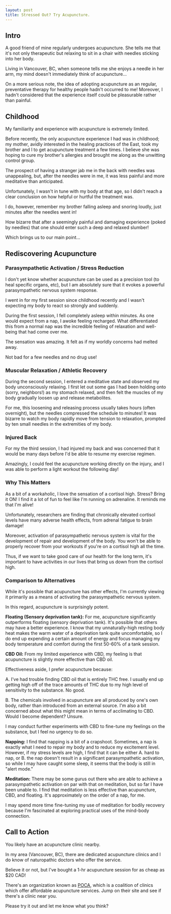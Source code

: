 ```yaml
---
layout: post
title: Stressed Out? Try Acupuncture.
---
```


## Intro

A good friend of mine regularly undergoes acupuncture. She tells me that it's not only therapeutic but relaxing to sit in a chair with needles sticking into her body.

Living in Vancouver, BC, when someone tells me she enjoys a needle in her arm, my mind doesn't immediately think of acupuncture... 

On a more serious note, the idea of adopting acupuncture as an regular, preventative therapy for healthy people hadn't occurred to me! Moreover, I hadn't considered that the experience itself could be pleasurable rather than painful.

## Childhood

My familiarity and experience with acupuncture is extremely limited.

Before recently, the only acupuncture experience I had was in childhood; my mother, avidly interested in the healing practices of the East, took my brother and I to get acupuncture treatment a few times. I believe she was hoping to cure my brother's allergies and brought me along as the unwitting control group.

The prospect of having a stranger jab me in the back with needles was unappealing, but, after the needles were in me, it was less painful and more meditative than anticipated. 

Unfortunately, I wasn't in tune with my body at that age, so I didn't reach a clear conclusion on how helpful or hurtful the treatment was.

I do, however, remember my brother falling asleep and snoring loudly, just minutes after the needles went in!

How bizarre that after a seemingly painful and damaging experience (poked by needles) that one should enter such a deep and relaxed slumber!

Which brings us to our main point...

## Rediscovering Acupuncture

### Parasympathetic Activation / Stress Reduction

I don't yet know whether acupuncture can be used as a precision tool (to heal specific organs, etc), but I am absolutely sure that it evokes a powerful parasympathetic nervous system response.

I went in for my first session since childhood recently and I wasn't expecting my body to react so strongly and suddenly. 

During the first session, I fell completely asleep within minutes. As one would expect from a nap, I awoke feeling recharged. What differentiated this from a normal nap was the incredible feeling of relaxation and well-being that had come over me.

The sensation was amazing. It felt as if my worldly concerns had melted away.

Not bad for a few needles and no drug use!

### Muscular Relaxation / Athletic Recovery

During the second session, I entered a meditative state and observed my body unconsciously relaxing. I first let out some gas I had been holding onto (sorry, neighbors!) as my stomach relaxed, and then felt the muscles of my body gradually loosen up and release metabolites. 

For me, this loosening and releasing process usually takes hours (often overnight), but the needles compressed the schedule to minutes! It was bizarre to watch my body rapidly move from tension to relaxation, prompted by ten small needles in the extremities of my body.

### Injured Back

For my the third session, I had injured my back and was concerned that it would be many days before I'd be able to resume my exercise regimen. 

Amazingly, I could feel the acupuncture working directly on the injury, and I was able to perform a light workout the following day!

### Why This Matters

As a bit of a workaholic, I love the sensation of a cortisol high. Stress? Bring it ON! I find it a lot of fun to feel like I'm running on adrenaline. It reminds me that I'm alive! 

Unfortunately, researchers are finding that chronically elevated cortisol levels have many adverse health effects, from adrenal fatigue to brain damage!

Moreover, activation of parasympathetic nervous system is vital for the development of repair and development of the body. You won't be able to properly recover from your workouts if you're on a cortisol high all the time.

Thus, if we want to take good care of our health for the long term, it's important to have activities in our lives that bring us down from the cortisol high. 

### Comparison to Alternatives

While it's possible that acupuncture has other effects, I'm currently viewing it primarily as a means of activating the parasympathetic nervous system.

In this regard, acupuncture is surprisingly potent. 

**Floating (Sensory deprivation tank):** For me, acupuncture significantly outperforms floating (sensory deprivation tank). It's possible that others may have a better experience. I know that my unnaturally-high resting body heat makes the warm water of a deprivation tank quite uncomfortable, so I do end up expending a certain amount of energy and focus managing my body temperature and comfort during the first 50-60% of a tank session.

**CBD Oil:** From my limited experience with CBD, my feeling is that acupuncture is slightly more effective than CBD oil.

Effectiveness aside, I prefer acupuncture because: 

A. I've had trouble finding CBD oil that is entirely THC free. I usually end up getting high off of the trace amounts of THC due to my high level of sensitivity to the substance. No good. 

B. The chemicals involved in acupuncture are all produced by one's own body, rather than introduced from an external source. I'm also a bit concerned about what this might mean in terms of acclimating to CBD. Would I become dependent? Unsure.

I may conduct further experiments with CBD to fine-tune my feelings on the substance, but I feel no urgency to do so.

**Napping:** I find that napping is a bit of a crapshoot. Sometimes, a nap is exactly what I need to repair my body and to reduce my excitement level. However, if my stress levels are high, I find that it can be either A. hard to nap, or B. the nap doesn't result in a significant parasympathetic activation, so while I may have caught some sleep, it seems that the body is still in "alert mode."

**Meditation:** There may be some gurus out there who are able to achieve a parasympathetic activation on par with that on meditation, but so far I have been unable to. I find that meditation is less effective than acupuncture, CBD, and floating. It's approximately on the order of a nap, for me. 

I may spend more time fine-tuning my use of meditation for bodily recovery because I'm fascinated at exploring practical uses of the mind-body connection.

## Call to Action

You likely have an acupuncture clinic nearby. 

In my area (Vancouver, BC), there are dedicated acupuncture clinics and I do know of naturopathic doctors who offer the service.

Believe it or not, but I've bought a 1-hr acupuncture session for as cheap as $20 CAD!

There's an organization known as [POCA][1], which is a coalition of clinics which offer affordable acupuncture services. Jump on their site and see if there's a clinic near you. 

Please try it out and let me know what you think?

[1]: https://www.pocacoop.com/ "People's Organization of Community Acupuncture"
[2]: https://www.amazon.com/ "Why Zebras Don't Get Ulcers"
